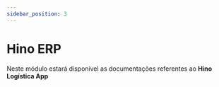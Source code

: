 ```yaml
---
sidebar_position: 3
---
```


# Hino ERP

Neste módulo estará disponível as documentações referentes ao **Hino Logística App**